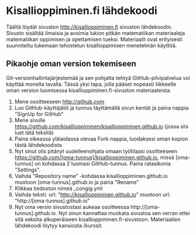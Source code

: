 # Kisallioppiminen.fi lähdekoodi
Täältä löydät sivuston http://kisallioppiminen.fi sivuston lähdekoodin. Sivusto sisältää ilmaisia ja avoimia lukion pitkän matematiikan materiaaleja matematiikan oppimisen ja opettamisen tueksi. Materiaalit ovat erityisesti suunniteltu tukemaan tehostetun kisällioppimisen menetelmän käyttöä.

## Pikaohje oman version tekemiseen 
Git-versionhallintajärjestemää ja sen pohjalta tehtyä GitHub-pilvipalvelua voi käyttää monella tavalla. Tässä yksi tapa, jolla pääset nopeasti liikkeelle oman version luomisessa kisallioppiminen.fi-sivuston materiaaleista.

1. Mene osoitteeseen http://github.com
2. Luo GitHub-käyttäjätili ja tunnus täyttämällä sivun kentät ja paina nappia "SignUp for GitHub"
3. Mene sivulle https://github.com/kisallioppiminen/kisallioppiminen.github.io (jossa siis luet tätä teksitä)
4. Paina oikeassa ylälaidassa olevaa Fork-nappia, luodaksesi oman kopion tästä lähdekoodista
5. Nyt sinut olis pitänyt uudelleenohjata omaan työtilaasi osoitteeseen https://github.com/[oma-tunnus]/kisallioppiminen.github.io, missä [oma-tunnus] on kohdassa 2 luomasi GitHub-tunnus. Paina ratasikonia "Settings".
6. Vaihda "Repository name" -kohdassa kisallioppiminen.github.io muotoon [oma-tunnus].github.io ja paina "Rename"
7. Klikkaa tiedoston nimeä _congig.yml
8. Vaihda teksti: url: "http://kisallioppiminen.github.io" muotoon url: "http://[oma-tunnus].github.io"
9. Nyt oma versio sivustostasi aukeaa osoitteessa http://[oma-tunnus].github.io. Nyt sinun kannattaa muokata sivustoa sen verran ettei sitä sekoita alkuperäiseen kisallioppiminen.fi-sivustoon. Materiaalien lähdekoodi löytyy kansiosta /kurssit. 
